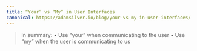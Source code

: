 ```yaml
---
title: “Your” vs “My” in User Interfaces
canonical: https://adamsilver.io/blog/your-vs-my-in-user-interfaces/
---
```


> In summary:
>  • Use “your” when communicating to the user
>  • Use “my” when the user is communicating to us
